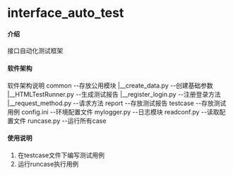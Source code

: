 # interface_auto_test

#### 介绍
接口自动化测试框架

#### 软件架构
软件架构说明
common  --存放公用模块
|__create_data.py  --创建基础参数
|__HTMLTestRunner.py  --生成测试报告
|__register_login.py  --注册登录方法
|__request_method.py  --请求方法
report  --存放测试报告
testcase  --存放测试用例
config.ini  --环境配置文件
mylogger.py --日志模块
readconf.py  --读取配置文件
runcase.py --运行所有case


#### 使用说明

1. 在testcase文件下编写测试用例
2. 运行runcase执行用例
